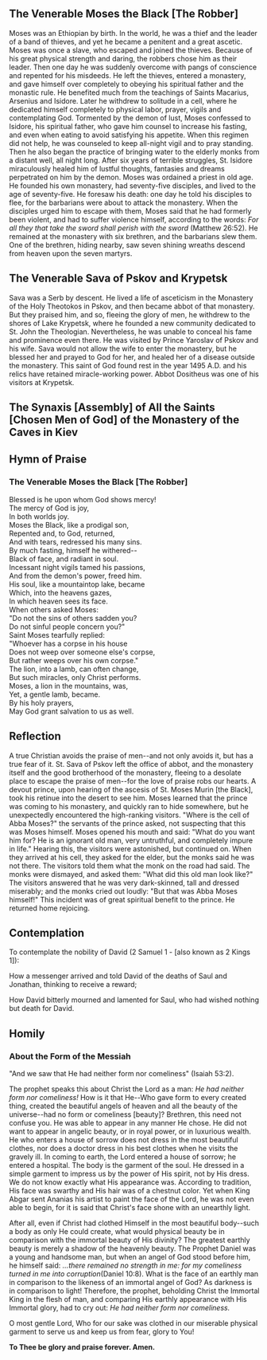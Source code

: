 ## The Venerable Moses the Black [The Robber]

Moses was an Ethiopian by birth. In the world, he was a thief and the leader of a band of thieves, and yet he became a penitent and a great ascetic. Moses was once a slave, who escaped and joined the thieves. Because of his great physical strength and daring, the robbers chose him as their leader. Then one day he was suddenly overcome with pangs of conscience and repented for his misdeeds. He left the thieves, entered a monastery, and gave himself over completely to obeying his spiritual father and the monastic rule. He benefited much from the teachings of Saints Macarius, Arsenius and Isidore. Later he withdrew to solitude in a cell, where he dedicated himself completely to physical labor, prayer, vigils and contemplating God. Tormented by the demon of lust, Moses confessed to Isidore, his spiritual father, who gave him counsel to increase his fasting, and even when eating to avoid satisfying his appetite. When this regimen did not help, he was counseled to keep all-night vigil and to pray standing. Then he also began the practice of bringing water to the elderly monks from a distant well, all night long. After six years of terrible struggles, St. Isidore miraculously healed him of lustful thoughts, fantasies and dreams perpetrated on him by the demon. Moses was ordained a priest in old age. He founded his own monastery, had seventy-five disciples, and lived to the age of seventy-five. He foresaw his death: one day he told his disciples to flee, for the barbarians were about to attack the monastery. When the disciples urged him to escape with them, Moses said that he had formerly been violent, and had to suffer violence himself, according to the words: *For all they that take the sword shall perish with the sword* (Matthew 26:52). He remained at the monastery with six brethren, and the barbarians slew them. One of the brethren, hiding nearby, saw seven shining wreaths descend from heaven upon the seven martyrs.

## The Venerable Sava of Pskov and Krypetsk

Sava was a Serb by descent. He lived a life of asceticism in the Monastery of the Holy Theotokos in Pskov, and then became abbot of that monastery. But they praised him, and so, fleeing the glory of men, he withdrew to the shores of Lake Krypetsk, where he founded a new community dedicated to St. John the Theologian. Nevertheless, he was unable to conceal his fame and prominence even there. He was visited by Prince Yaroslav of Pskov and his wife. Sava would not allow the wife to enter the monastery, but he blessed her and prayed to God for her, and healed her of a disease outside the monastery. This saint of God found rest in the year 1495 A.D. and his relics have retained miracle-working power. Abbot Dositheus was one of his visitors at Krypetsk.

## The Synaxis [Assembly] of All the Saints [Chosen Men of God] of the Monastery of the Caves in Kiev

## Hymn of Praise

### The Venerable Moses the Black [The Robber]

Blessed is he upon whom God shows mercy!  
The mercy of God is joy,  
In both worlds joy.  
Moses the Black, like a prodigal son,  
Repented and, to God, returned,  
And with tears, redressed his many sins.  
By much fasting, himself he withered--  
Black of face, and radiant in soul.  
Incessant night vigils tamed his passions,  
And from the demon's power, freed him.  
His soul, like a mountaintop lake, became  
Which, into the heavens gazes,  
In which heaven sees its face.  
When others asked Moses:  
"Do not the sins of others sadden you?  
Do not sinful people concern you?"  
Saint Moses tearfully replied:  
"Whoever has a corpse in his house  
Does not weep over someone else's corpse,  
But rather weeps over his own corpse."  
The lion, into a lamb, can often change,  
But such miracles, only Christ performs.  
Moses, a lion in the mountains, was,  
Yet, a gentle lamb, became.  
By his holy prayers,  
May God grant salvation to us as well.

## Reflection

A true Christian avoids the praise of men--and not only avoids it, but has a true fear of it. St. Sava of Pskov left the office of abbot, and the monastery itself and the good brotherhood of the monastery, fleeing to a desolate place to escape the praise of men--for the love of praise robs our hearts. A devout prince, upon hearing of the ascesis of St. Moses Murin [the Black], took his retinue into the desert to see him. Moses learned that the prince was coming to his monastery, and quickly ran to hide somewhere, but he unexpectedly encountered the high-ranking visitors. "Where is the cell of Abba Moses?" the servants of the prince asked, not suspecting that this was Moses himself. Moses opened his mouth and said: "What do you want him for? He is an ignorant old man, very untruthful, and completely impure in life." Hearing this, the visitors were astonished, but continued on. When they arrived at his cell, they asked for the elder, but the monks said he was not there. The visitors told them what the monk on the road had said. The monks were dismayed, and asked them: "What did this old man look like?" The visitors answered that he was very dark-skinned, tall and dressed miserably; and the monks cried out loudly: "But that was Abba Moses himself!" This incident was of great spiritual benefit to the prince. He returned home rejoicing.

## Contemplation

To contemplate the nobility of David (2 Samuel 1 - [also known as 2 Kings 1]):

How a messenger arrived and told David of the deaths of Saul and Jonathan, thinking to receive a reward;

How David bitterly mourned and lamented for Saul, who had wished nothing but death for David.

## Homily

### About the Form of the Messiah

"And we saw that He had neither form nor comeliness" (Isaiah 53:2). 

The prophet speaks this about Christ the Lord as a man: *He had neither form nor comeliness!* How is it that He--Who gave form to every created thing, created the beautiful angels of heaven and all the beauty of the universe--had no form or comeliness [beauty]? Brethren, this need not confuse you. He was able to appear in any manner He chose. He did not want to appear in angelic beauty, or in royal power, or in luxurious wealth. He who enters a house of sorrow does not dress in the most beautiful clothes, nor does a doctor dress in his best clothes when he visits the gravely ill. In coming to earth, the Lord entered a house of sorrow; he entered a hospital. The body is the garment of the soul. He dressed in a simple garment to impress us by the power of His spirit, not by His dress. We do not know exactly what His appearance was. According to tradition, His face was swarthy and His hair was of a chestnut color. Yet when King Abgar sent Ananias his artist to paint the face of the Lord, he was not even able to begin, for it is said that Christ's face shone with an unearthly light.

After all, even if Christ had clothed Himself in the most beautiful body--such a body as only He could create, what would physical beauty be in comparison with the immortal beauty of His divinity? The greatest earthly beauty is merely a shadow of the heavenly beauty. The Prophet Daniel was a young and handsome man, but when an angel of God stood before him, he himself said: *…there remained no strength in me: for my comeliness turned in me into corruption*(Daniel 10:8). What is the face of an earthly man in comparison to the likeness of an immortal angel of God? As darkness is in comparison to light! Therefore, the prophet, beholding Christ the Immortal King in the flesh of man, and comparing His earthly appearance with His Immortal glory, had to cry out: *He had neither form nor comeliness.*

O most gentle Lord, Who for our sake was clothed in our miserable physical garment to serve us and keep us from fear, glory to You!

**To Thee be glory and praise forever. Amen.**
